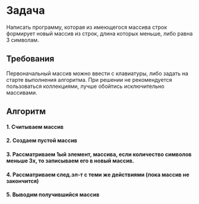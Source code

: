 # Задача
Написать программу, которая из имеющегося массива строк формирует новый массив из строк, длина которых меньше, либо равна 3 символам. 
## Требования
Первоначальный массив можно ввести с клавиатуры, либо задать на старте выполнения алгоритма. При решении не рекомендуется пользоваться коллекциями, лучше обойтись исключительно массивами.
## Алгоритм
#### 1. Считываем массив
#### 2. Создаем пустой массив
#### 3. Рассматриваем 1ый элемент, массива, если количество символов меньше 3х, то записываем его в новый массив. 
#### 4. Рассматриваем след.эл-т с теми же действиями (пока массив не закончится)
#### 5. Выводим получившийся массив
